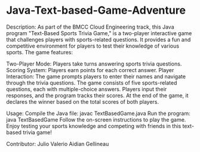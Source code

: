 # Java-Text-based-Game-Adventure

Description:
As part of the BMCC Cloud Engineering track, this Java program "Text-Based Sports Trivia Game," is a two-player interactive game that challenges players with sports-related questions. It provides a fun and competitive environment for players to test their knowledge of various sports. The game features:

Two-Player Mode: Players take turns answering sports trivia questions.
Scoring System: Players earn points for each correct answer.
Player Interaction: The game prompts players to enter their names and navigate through the trivia questions.
The game consists of five sports-related questions, each with multiple-choice answers. Players input their responses, and the program tracks their scores. At the end of the game, it declares the winner based on the total scores of both players.

Usage:
Compile the Java file: javac TextBasedGame.java
Run the program: java TextBasedGame
Follow the on-screen instructions to play the game.
Enjoy testing your sports knowledge and competing with friends in this text-based trivia game!

Contributor:
Julio Valerio
Aidian Gellineau

